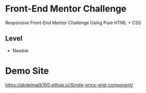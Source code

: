 # Front-End Mentor Challenge

Responsive Front-End Mentor Challenge Using Pure HTML + CSS

## Level

- Newbie

# Demo Site
https://abdelmalik100.github.io/Single-price-grid-component/
